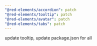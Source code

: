 ```yaml
---
"@red-elements/accordion": patch
"@red-elements/tooltip": patch
"@red-elements/avatar": patch
"@red-elements/tabs": patch
---
```


update tooltip, update package.json for all
